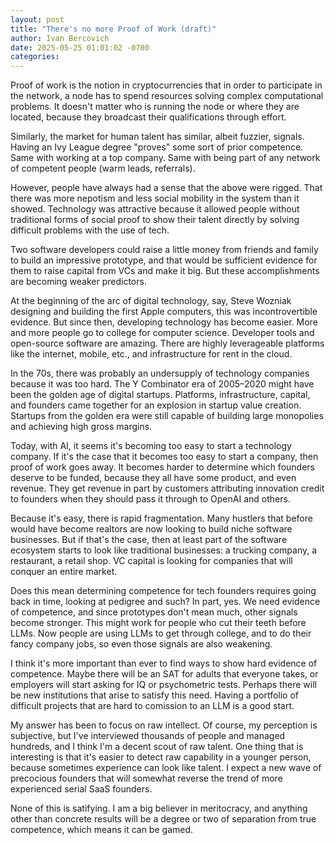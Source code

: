 ```yaml
---
layout: post
title: "There's no more Proof of Work (draft)"
author: Ivan Bercovich
date: 2025-05-25 01:01:02 -0700
categories:
---
```


Proof of work is the notion in cryptocurrencies that in order to participate in the network, a node has to spend resources solving complex computational problems. It doesn't matter who is running the node or where they are located, because they broadcast their qualifications through effort.

Similarly, the market for human talent has similar, albeit fuzzier, signals. Having an Ivy League degree "proves" some sort of prior competence. Same with working at a top company. Same with being part of any network of competent people (warm leads, referrals).

However, people have always had a sense that the above were rigged. That there was more nepotism and less social mobility in the system than it showed. Technology was attractive because it allowed people without traditional forms of social proof to show their talent directly by solving difficult problems with the use of tech.

Two software developers could raise a little money from friends and family to build an impressive prototype, and that would be sufficient evidence for them to raise capital from VCs and make it big. But these accomplishments are becoming weaker predictors.

At the beginning of the arc of digital technology, say, Steve Wozniak designing and building the first Apple computers, this was incontrovertible evidence. But since then, developing technology has become easier. More and more people go to college for computer science. Developer tools and open-source software are amazing. There are highly leverageable platforms like the internet, mobile, etc., and infrastructure for rent in the cloud.

In the 70s, there was probably an undersupply of technology companies because it was too hard. The Y Combinator era of 2005–2020 might have been the golden age of digital startups. Platforms, infrastructure, capital, and founders came together for an explosion in startup value creation. Startups from the golden era were still capable of building large monopolies and achieving high gross margins.

Today, with AI, it seems it's becoming too easy to start a technology company. If it's the case that it becomes too easy to start a company, then proof of work goes away. It becomes harder to determine which founders deserve to be funded, because they all have some product, and even revenue. They get revenue in part by customers attributing innovation credit to founders when they should pass it through to OpenAI and others.

Because it's easy, there is rapid fragmentation. Many hustlers that before would have become realtors are now looking to build niche software businesses. But if that's the case, then at least part of the software ecosystem starts to look like traditional businesses: a trucking company, a restaurant, a retail shop. VC capital is looking for companies that will conquer an entire market.

Does this mean determining competence for tech founders requires going back in time, looking at pedigree and such? In part, yes. We need evidence of competence, and since prototypes don't mean much, other signals become stronger. This might work for people who cut their teeth before LLMs. Now people are using LLMs to get through college, and to do their fancy company jobs, so even those signals are also weakening.

I think it's more important than ever to find ways to show hard evidence of competence. Maybe there will be an SAT for adults that everyone takes, or employers will start asking for IQ or psychometric tests. Perhaps there will be new institutions that arise to satisfy this need. Having a portfolio of difficult projects that are hard to comission to an LLM is a good start.

My answer has been to focus on raw intellect. Of course, my perception is subjective, but I've interviewed thousands of people and managed hundreds, and I think I'm a decent scout of raw talent. One thing that is interesting is that it's easier to detect raw capability in a younger person, because sometimes experience can look like talent. I expect a new wave of precocious founders that will somewhat reverse the trend of more experienced serial SaaS founders.

None of this is satifying. I am a big believer in meritocracy, and anything other than concrete results will be a degree or two of separation from true competence, which means it can be gamed.

